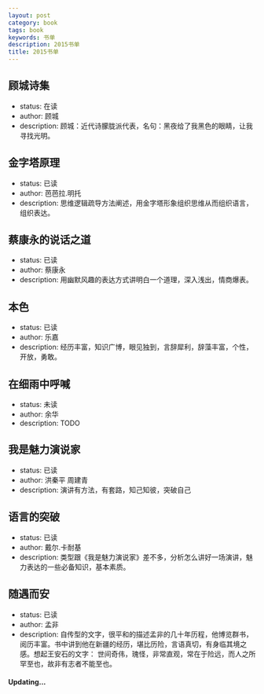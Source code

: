```yaml
---
layout: post
category: book
tags: book
keywords: 书单
description: 2015书单
title: 2015书单
---
```


顾城诗集
---
* status: 在读
* author: 顾城
* description: 顾城：近代诗朦胧派代表，名句：黑夜给了我黑色的眼睛，让我寻找光明。

金字塔原理
---
* status: 已读
* author: 芭芭拉.明托
* description: 思维逻辑疏导方法阐述，用金字塔形象组织思维从而组织语言，组织表达。

蔡康永的说话之道
---
* status: 已读
* author: 蔡康永
* description: 用幽默风趣的表达方式讲明白一个道理，深入浅出，情商爆表。

本色
---
* status: 已读
* author: 乐嘉
* description: 经历丰富，知识广博，眼见独到，言辞犀利，辞藻丰富，个性，开放，勇敢。

在细雨中呼喊
---
* status: 未读
* author: 余华
* description: TODO

我是魅力演说家
---
* status: 已读
* author: 洪秦平 周建青
* description: 演讲有方法，有套路，知己知彼，突破自己

语言的突破
---
* status: 已读
* author: 戴尔.卡耐基
* description: 类型跟《我是魅力演说家》差不多，分析怎么讲好一场演讲，魅力表达的一些必备知识，基本素质。

随遇而安
---
* status: 已读
* author: 孟非
* description: 自传型的文字，很平和的描述孟非的几十年历程，他博览群书，阅历丰富。书中讲到他在新疆的经历，堪比历险，言语真切，有身临其境之感。想起王安石的文字：
世间奇伟，瑰怪，非常直观，常在于险远，而人之所罕至也，故非有志者不能至也。

#### Updating...
